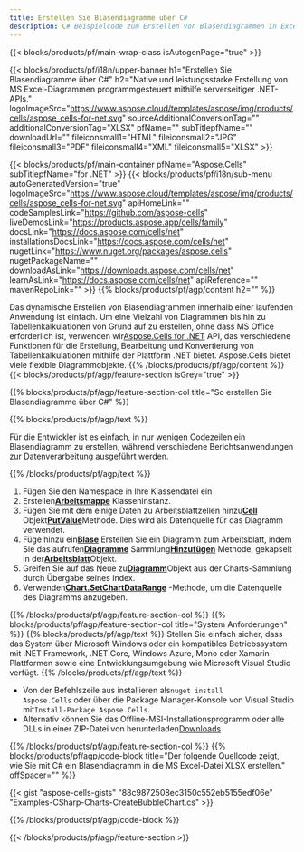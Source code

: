 ```yaml
---
title: Erstellen Sie Blasendiagramme über C#
description: C# Beispielcode zum Erstellen von Blasendiagrammen in Excel mithilfe der Bibliothek .NET. Verwenden Sie diesen Code zum Erstellen eines {Chart}-Diagramms für MS Excel in VB.NET, Asp.NET oder einer anderen .NET-basierten Anwendung.
---
```

{{< blocks/products/pf/main-wrap-class isAutogenPage="true" >}}

{{< blocks/products/pf/i18n/upper-banner h1="Erstellen Sie Blasendiagramme über C#" h2="Native und leistungsstarke Erstellung von MS Excel-Diagrammen programmgesteuert mithilfe serverseitiger .NET-APIs." logoImageSrc="https://www.aspose.cloud/templates/aspose/img/products/cells/aspose_cells-for-net.svg" sourceAdditionalConversionTag="" additionalConversionTag="XLSX" pfName="" subTitlepfName="" downloadUrl="" fileiconsmall1="HTML" fileiconsmall2="JPG" fileiconsmall3="PDF" fileiconsmall4="XML" fileiconsmall5="XLSX" >}}

{{< blocks/products/pf/main-container pfName="Aspose.Cells" subTitlepfName="for .NET" >}}
{{< blocks/products/pf/i18n/sub-menu autoGeneratedVersion="true" logoImageSrc="https://www.aspose.cloud/templates/aspose/img/products/cells/aspose_cells-for-net.svg" apiHomeLink="" codeSamplesLink="https://github.com/aspose-cells" liveDemosLink="https://products.aspose.app/cells/family" docsLink="https://docs.aspose.com/cells/net" installationsDocsLink="https://docs.aspose.com/cells/net" nugetLink="https://www.nuget.org/packages/aspose.cells" nugetPackageName="" downloadAsLink="https://downloads.aspose.com/cells/net" learnAsLink="https://docs.aspose.com/cells/net" apiReference="" mavenRepoLink="" >}}
{{% blocks/products/pf/agp/content h2="" %}}

Das dynamische Erstellen von Blasendiagrammen innerhalb einer laufenden Anwendung ist einfach. Um eine Vielzahl von Diagrammen bis hin zu Tabellenkalkulationen von Grund auf zu erstellen, ohne dass MS Office erforderlich ist, verwenden wir[Aspose.Cells for .NET](https://products.aspose.com/cells/net) API, das verschiedene Funktionen für die Erstellung, Bearbeitung und Konvertierung von Tabellenkalkulationen mithilfe der Plattform .NET bietet. Aspose.Cells bietet viele flexible Diagrammobjekte.
{{% /blocks/products/pf/agp/content %}}
{{< blocks/products/pf/agp/feature-section isGrey="true" >}}

{{% blocks/products/pf/agp/feature-section-col title="So erstellen Sie Blasendiagramme über C#" %}}

{{% blocks/products/pf/agp/text %}}

Für die Entwickler ist es einfach, in nur wenigen Codezeilen ein Blasendiagramm zu erstellen, während verschiedene Berichtsanwendungen zur Datenverarbeitung ausgeführt werden.

{{% /blocks/products/pf/agp/text %}}

1. Fügen Sie den Namespace in Ihre Klassendatei ein
1.  Erstellen[**Arbeitsmappe**](https://reference.aspose.com/cells/net/aspose.cells/workbook) Klasseninstanz.
1.  Fügen Sie mit dem einige Daten zu Arbeitsblattzellen hinzu[**Cell**](https://reference.aspose.com/cells/net/aspose.cells/cell) Objekt[**PutValue**](https://reference.aspose.com/cells/net/aspose.cells/cell/methods/putvalue/index)Methode.
Dies wird als Datenquelle für das Diagramm verwendet.
1.  Füge hinzu ein[**Blase**](https://reference.aspose.com/cells/net/aspose.cells.charts/charttype) Erstellen Sie ein Diagramm zum Arbeitsblatt, indem Sie das aufrufen[**Diagramme**](https://reference.aspose.com/cells/net/aspose.cells.charts/chartcollection) Sammlung[**Hinzufügen**](https://reference.aspose.com/cells/net/aspose.cells.charts/chartcollection/methods/add) Methode, gekapselt in der[**Arbeitsblatt**](https://reference.aspose.com/cells/net/aspose.cells/worksheet)Objekt.
1.  Greifen Sie auf das Neue zu[**Diagramm**](https://reference.aspose.com/cells/net/aspose.cells.charts/chart)Objekt aus der Charts-Sammlung durch Übergabe seines Index.
1.  Verwenden[**Chart.SetChartDataRange**](https://https://reference.aspose.com/cells/net/aspose.cells.charts/chart/methods/setchartdatarange) -Methode, um die Datenquelle des Diagramms anzugeben.

{{% /blocks/products/pf/agp/feature-section-col %}}
{{% blocks/products/pf/agp/feature-section-col title="System Anforderungen" %}}
{{% blocks/products/pf/agp/text %}}
Stellen Sie einfach sicher, dass das System über Microsoft Windows oder ein kompatibles Betriebssystem mit .NET Framework, .NET Core, Windows Azure, Mono oder Xamarin-Plattformen sowie eine Entwicklungsumgebung wie Microsoft Visual Studio verfügt.
{{% /blocks/products/pf/agp/text %}}
-  Von der Befehlszeile aus installieren als<code>nuget install Aspose.Cells</code> oder über die Package Manager-Konsole von Visual Studio mit<code>Install-Package Aspose.Cells</code>.
-  Alternativ können Sie das Offline-MSI-Installationsprogramm oder alle DLLs in einer ZIP-Datei von herunterladen<a href="https://downloads.aspose.com/cells/net">Downloads</a>

{{% /blocks/products/pf/agp/feature-section-col %}}
{{% blocks/products/pf/agp/code-block title="Der folgende Quellcode zeigt, wie Sie mit C# ein Blasendiagramm in die MS Excel-Datei XLSX erstellen." offSpacer="" %}}

{{< gist "aspose-cells-gists" "88c9872508ec3150c552eb5155edf06e" "Examples-CSharp-Charts-CreateBubbleChart.cs" >}}

{{% /blocks/products/pf/agp/code-block %}}

{{< /blocks/products/pf/agp/feature-section >}}

<!-- aboutfile Starts -->
